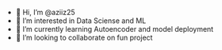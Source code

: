 - 👋 Hi, I’m @aziiz25
- 👀 I’m interested in Data Sciense and ML
- 🌱 I’m currently learning Autoencoder and model deployment
- 💞️ I’m looking to collaborate on fun project

<!---
aziiz25/aziiz25 is a ✨ special ✨ repository because its `README.md` (this file) appears on your GitHub profile.
You can click the Preview link to take a look at your changes.
--->
